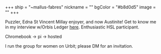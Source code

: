 +++
ship = "~mallus-fabres"
nickname = ""
bgColor = "#b8d0d5"
image = ""
+++

Puzzler, Edna St Vincent Millay enjoyer, and now Austinite! Get to know me in my interview w/Orbis Ledger [here](https://orbisledger.news/2021/12/05/epidsode-025-with-mallus-aforethought/). Enthusiastic HSL participant.

Chromebook -> pi -> hosted

I run the group for women on Urbit; please DM for an invitation.
